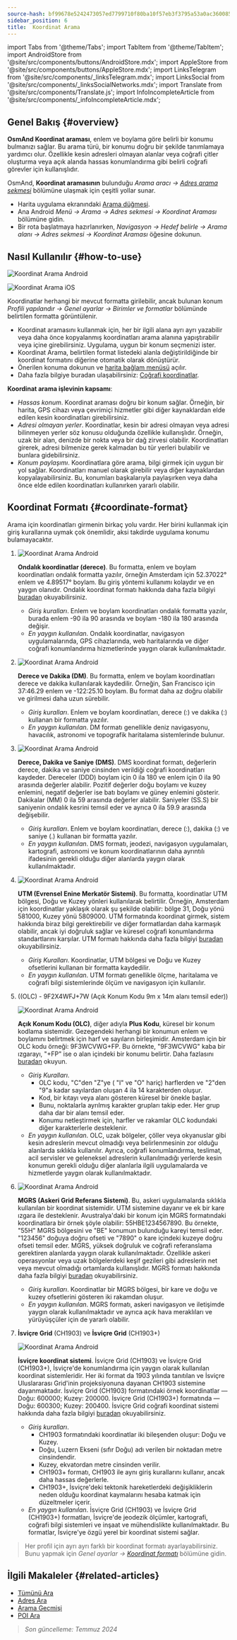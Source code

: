 ```yaml
---
source-hash: bf99678e5242473057ed7799710f80ba10f57eb3f3795a53a0ac3600858d896c
sidebar_position: 6
title:  Koordinat Arama
---
```

import Tabs from '@theme/Tabs';
import TabItem from '@theme/TabItem';
import AndroidStore from '@site/src/components/buttons/AndroidStore.mdx';
import AppleStore from '@site/src/components/buttons/AppleStore.mdx';
import LinksTelegram from '@site/src/components/_linksTelegram.mdx';
import LinksSocial from '@site/src/components/_linksSocialNetworks.mdx';
import Translate from '@site/src/components/Translate.js';
import InfoIncompleteArticle from '@site/src/components/_infoIncompleteArticle.mdx';



## Genel Bakış {#overview}

**OsmAnd Koordinat araması**, enlem ve boylama göre belirli bir konumu bulmanızı sağlar. Bu arama türü, bir konumu doğru bir şekilde tanımlamaya yardımcı olur. Özellikle kesin adresleri olmayan alanlar veya coğrafi çitler oluşturma veya açık alanda hassas konumlandırma gibi belirli coğrafi görevler için kullanışlıdır.

OsmAnd, **Koordinat aramasının** bulunduğu *Arama aracı → [Adres arama sekmesi](../search/search-address.md)* bölümüne ulaşmak için çeşitli yollar sunar.

- Harita uygulama ekranındaki [Arama düğmesi](../widgets/map-buttons.md#search).
- Ana Android *Menü → Arama → Adres sekmesi → Koordinat Araması* bölümüne gidin.
- Bir rota başlatmaya hazırlanırken, *Navigasyon → Hedef belirle → Arama alanı → Adres sekmesi → Koordinat Araması* öğesine dokunun.


## Nasıl Kullanılır {#how-to-use}

<Tabs groupId="operating-systems" queryString="current-os">

<TabItem value="android" label="Android">

![Koordinat Arama Android](@site/static/img/search/coordinates_search_android.png)

</TabItem>

<TabItem value="ios" label="iOS">

![Koordinat Arama iOS](@site/static/img/search/coordinates_search_ios.png)

</TabItem>

</Tabs>

Koordinatlar herhangi bir mevcut formatta girilebilir, ancak bulunan konum *Profili yapılandır → Genel ayarlar → Birimler ve formatlar* bölümünde belirtilen formatta görüntülenir.

- Koordinat aramasını kullanmak için, her bir ilgili alana ayrı ayrı yazabilir veya daha önce kopyalanmış koordinatları arama alanına yapıştırabilir veya içine girebilirsiniz. Uygulama, uygun bir konum seçmenizi ister.
- Koordinat Arama, belirtilen format listedeki alanla değiştirildiğinde bir koordinat formatını diğerine otomatik olarak dönüştürür.
- Önerilen konuma dokunun ve [harita bağlam menüsü](../map/map-context-menu.md#select-any-point-long-tap) açılır.
- Daha fazla bilgiye buradan ulaşabilirsiniz: [Coğrafi koordinatlar](https://en.wikipedia.org/wiki/Geographic_coordinate_system).


**Koordinat arama işlevinin kapsamı**:

- *Hassas konum*. Koordinat araması doğru bir konum sağlar. Örneğin, bir harita, GPS cihazı veya çevrimiçi hizmetler gibi diğer kaynaklardan elde edilen kesin koordinatları girebilirsiniz.
- *Adresi olmayan yerler*. Koordinatlar, kesin bir adresi olmayan veya adresi bilinmeyen yerler söz konusu olduğunda özellikle kullanışlıdır. Örneğin, uzak bir alan, denizde bir nokta veya bir dağ zirvesi olabilir. Koordinatları girerek, adresi bilmenize gerek kalmadan bu tür yerleri bulabilir ve bunlara gidebilirsiniz.
- *Konum paylaşımı*. Koordinatlara göre arama, bilgi girmek için uygun bir yol sağlar. Koordinatları manuel olarak girebilir veya diğer kaynaklardan kopyalayabilirsiniz. Bu, konumları başkalarıyla paylaşırken veya daha önce elde edilen koordinatları kullanırken yararlı olabilir.


## Koordinat Formatı {#coordinate-format}

Arama için koordinatları girmenin birkaç yolu vardır. Her birini kullanmak için giriş kurallarına uymak çok önemlidir, aksi takdirde uygulama konumu bulamayacaktır.

1. **<Translate android="true" ids="navigate_point_format_D"/>**

    ![Koordinat Arama Android](@site/static/img/search/coordinates_search_degrees_andr.png)

    **Ondalık koordinatlar (derece)**. Bu formatta, enlem ve boylam koordinatları ondalık formatta yazılır, örneğin Amsterdam için 52.37022° enlem ve 4.89517° boylam. Bu giriş yöntemi kullanımı kolaydır ve en yaygın olanıdır. Ondalık koordinat formatı hakkında daha fazla bilgiyi [buradan](https://en.wikipedia.org/wiki/Decimal_degrees) okuyabilirsiniz.

    - *Giriş kuralları*. Enlem ve boylam koordinatları ondalık formatta yazılır, burada enlem -90 ila 90 arasında ve boylam -180 ila 180 arasında değişir.
    - *En yaygın kullanılan*. Ondalık koordinatlar, navigasyon uygulamalarında, GPS cihazlarında, web haritalarında ve diğer coğrafi konumlandırma hizmetlerinde yaygın olarak kullanılmaktadır.

2. **<Translate android="true" ids="navigate_point_format_DM"/>**

    ![Koordinat Arama Android](@site/static/img/search/coordinates_search_DM_andr.png)

    **Derece ve Dakika (DM)**. Bu formatta, enlem ve boylam koordinatları derece ve dakika kullanılarak kaydedilir. Örneğin, San Francisco için 37:46.29 enlem ve -122:25.10 boylam. Bu format daha az doğru olabilir ve girilmesi daha uzun sürebilir.
    - *Giriş kuralları*. Enlem ve boylam koordinatları, derece (:) ve dakika (:) kullanan bir formatta yazılır.
    - *En yaygın kullanılan*. DM formatı genellikle deniz navigasyonu, havacılık, astronomi ve topografik haritalama sistemlerinde bulunur.

3. **<Translate android="true" ids="navigate_point_format_DMS"/>**

    ![Koordinat Arama Android](@site/static/img/search/coordinates_search_DMS_andr.png)

    **Derece, Dakika ve Saniye (DMS)**. DMS koordinat formatı, değerlerin derece, dakika ve saniye cinsinden verildiği coğrafi koordinatları kaydeder. Dereceler (DDD) boylam için 0 ila 180 ve enlem için 0 ila 90 arasında değerler alabilir. Pozitif değerler doğu boylamı ve kuzey enlemini, negatif değerler ise batı boylamı ve güney enlemini gösterir. Dakikalar (MM) 0 ila 59 arasında değerler alabilir. Saniyeler (SS.S) bir saniyenin ondalık kesrini temsil eder ve ayrıca 0 ila 59.9 arasında değişebilir.
    - *Giriş kuralları*. Enlem ve boylam koordinatları, derece (:), dakika (:) ve saniye (.) kullanan bir formatta yazılır.
    - *En yaygın kullanılan*. DMS formatı, jeodezi, navigasyon uygulamaları, kartografi, astronomi ve konum koordinatlarının daha ayrıntılı ifadesinin gerekli olduğu diğer alanlarda yaygın olarak kullanılmaktadır.

4. **<Translate android="true" ids="navigate_point_format_utm"/>**

    ![Koordinat Arama Android](@site/static/img/search/coordinates_search_UTM_andr.png)

    **UTM (Evrensel Enine Merkatör Sistemi)**. Bu formatta, koordinatlar UTM bölgesi, Doğu ve Kuzey yönleri kullanılarak belirtilir. Örneğin, Amsterdam için koordinatlar yaklaşık olarak şu şekilde olabilir: bölge 31, Doğu yönü 581000, Kuzey yönü 5809000. UTM formatında koordinat girmek, sistem hakkında biraz bilgi gerektirebilir ve diğer formatlardan daha karmaşık olabilir, ancak iyi doğruluk sağlar ve küresel coğrafi konumlandırma standartlarını karşılar. UTM formatı hakkında daha fazla bilgiyi [buradan](https://en.wikipedia.org/wiki/Universal_Transverse_Mercator_coordinate_system) okuyabilirsiniz.
    - *Giriş Kuralları*. Koordinatlar, UTM bölgesi ve Doğu ve Kuzey ofsetlerini kullanan bir formatta kaydedilir.
    - *En yaygın kullanılan*. UTM formatı genellikle ölçme, haritalama ve coğrafi bilgi sistemlerinde ölçüm ve navigasyon için kullanılır.

5. **<Translate android="true" ids="navigate_point_format_olc"/>** ((OLC) - 9F2X4WFJ+7W (Açık Konum Kodu 9m x 14m alanı temsil eder))

    ![Koordinat Arama Android](@site/static/img/search/coordinates_search_OLC_andr.png)

    **Açık Konum Kodu (OLC)**, diğer adıyla **Plus Kodu**, küresel bir konum kodlama sistemidir. Gezegendeki herhangi bir konumun enlem ve boylamını belirtmek için harf ve sayıların birleşimidir. Amsterdam için bir OLC kodu örneği: 9F3WCVWG+FP. Bu örnekte, "9F3WCVWG" kaba bir ızgarayı, "+FP" ise o alan içindeki bir konumu belirtir. Daha fazlasını [buradan](https://en.wikipedia.org/wiki/Open_Location_Code) okuyun.
    - *Giriş Kuralları*.
        - OLC kodu, "C"den "Z"ye ( "I" ve "O" hariç) harflerden ve "2"den "9"a kadar sayılardan oluşan 4 ila 14 karakterden oluşur.
        - Kod, bir kıtayı veya alanı gösteren küresel bir önekle başlar.
        - Bunu, noktalarla ayrılmış karakter grupları takip eder. Her grup daha dar bir alanı temsil eder.
        - Konumu netleştirmek için, harfler ve rakamlar OLC kodundaki diğer karakterlerle desteklenir.
    - *En yaygın kullanılan*. OLC, uzak bölgeler, çöller veya okyanuslar gibi kesin adreslerin mevcut olmadığı veya belirlenmesinin zor olduğu alanlarda sıklıkla kullanılır. Ayrıca, coğrafi konumlandırma, teslimat, acil servisler ve geleneksel adreslerin kullanılmadığı yerlerde kesin konumun gerekli olduğu diğer alanlarla ilgili uygulamalarda ve hizmetlerde yaygın olarak kullanılmaktadır.

6. **<Translate android="true" ids="navigate_point_mgrs"/>**

    ![Koordinat Arama Android](@site/static/img/search/coordinates_search_MGRS_andr.png)

    **MGRS (Askeri Grid Referans Sistemi)**. Bu, askeri uygulamalarda sıklıkla kullanılan bir koordinat sistemidir. UTM sistemine dayanır ve ek bir kare ızgara ile desteklenir. Avustralya'daki bir konum için MGRS formatındaki koordinatlara bir örnek şöyle olabilir: 55HBE1234567890. Bu örnekte, "55H" MGRS bölgesini ve "BE" konumun bulunduğu kareyi temsil eder. "123456" doğuya doğru ofseti ve "7890" o kare içindeki kuzeye doğru ofseti temsil eder. MGRS, yüksek doğruluk ve coğrafi referanslama gerektiren alanlarda yaygın olarak kullanılmaktadır. Özellikle askeri operasyonlar veya uzak bölgelerdeki keşif gezileri gibi adreslerin net veya mevcut olmadığı ortamlarda kullanışlıdır. MGRS formatı hakkında daha fazla bilgiyi [buradan](https://en.wikipedia.org/wiki/Military_Grid_Reference_System) okuyabilirsiniz.
    - *Giriş kuralları*. Koordinatlar bir MGRS bölgesi, bir kare ve doğu ve kuzey ofsetlerini gösteren iki rakamdan oluşur.
    - *En yaygın kullanılan*. MGRS formatı, askeri navigasyon ve iletişimde yaygın olarak kullanılmaktadır ve ayrıca açık hava meraklıları ve yürüyüşçüler için de yararlı olabilir.

7. **İsviçre Grid** (CH1903) ve **İsviçre Grid** (CH1903+)

    ![Koordinat Arama Android](@site/static/img/search/coordinates_search_Swiss_andr.png)

    **İsviçre koordinat sistemi**. İsviçre Grid (CH1903) ve İsviçre Grid (CH1903+), İsviçre'de konumlandırma için yaygın olarak kullanılan koordinat sistemleridir. Her iki format da 1903 yılında tanıtılan ve İsviçre Uluslararası Grid'inin projeksiyonuna dayanan CH1903 sistemine dayanmaktadır. İsviçre Grid (CH1903) formatındaki örnek koordinatlar — Doğu: 600000; Kuzey: 200000. İsviçre Grid (CH1903+) formatında — Doğu: 600300; Kuzey: 200400. İsviçre Grid coğrafi koordinat sistemi hakkında daha fazla bilgiyi [buradan](https://en.wikipedia.org/wiki/Swiss_coordinate_system) okuyabilirsiniz.
    - *Giriş kuralları*.
        - CH1903 formatındaki koordinatlar iki bileşenden oluşur: Doğu ve Kuzey.
        - Doğu, Luzern Ekseni (sıfır Doğu) adı verilen bir noktadan metre cinsindendir.
        - Kuzey, ekvatordan metre cinsinden verilir.
        - CH1903+ formatı, CH1903 ile aynı giriş kurallarını kullanır, ancak daha hassas değerlerle.
        - CH1903+, İsviçre'deki tektonik hareketlerdeki değişikliklerin neden olduğu koordinat kaymalarını hesaba katmak için düzeltmeler içerir.
    - *En yaygın kullanılan*. İsviçre Grid (CH1903) ve İsviçre Grid (CH1903+) formatları, İsviçre'de jeodezik ölçümler, kartografi, coğrafi bilgi sistemleri ve inşaat ve mühendislikte kullanılmaktadır. Bu formatlar, İsviçre'ye özgü yerel bir koordinat sistemi sağlar.


> Her profil için ayrı ayrı farklı bir koordinat formatı ayarlayabilirsiniz. Bunu yapmak için *Genel ayarlar → [Koordinat formatı](../personal/profiles.md#units--formats)* bölümüne gidin.


<!--

## Sorun Giderme {#troubleshooting}

https://github.com/osmandapp/OsmAnd/issues/14081  

https://github.com/osmandapp/OsmAnd/issues/16114  

https://github.com/osmandapp/OsmAnd/issues/14081  

-->


## İlgili Makaleler {#related-articles}

- [Tümünü Ara](./search-all.md)
- [Adres Ara](./search-address.md)
- [Arama Geçmişi](./search-history.md)
- [POI Ara](./search-poi.md)


> *Son güncelleme: Temmuz 2024*